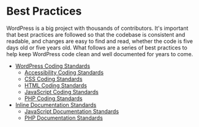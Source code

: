 # Best Practices

WordPress is a big project with thousands of contributors. It's important that best practices are followed so that the codebase is consistent and readable, and changes are easy to find and read, whether the code is five days old or five years old. What follows are a series of best practices to help keep WordPress code clean and well documented for years to come.

<ul>
 <li><a href="https://developer.wordpress.org/coding-standards/wordpress-coding-standards/">WordPress Coding Standards</a>
<ul>
 <li><a href="https://developer.wordpress.org/coding-standards/wordpress-coding-standards/accessibility/">Accessibility Coding Standards</a></li>
 <li><a href="https://developer.wordpress.org/coding-standards/wordpress-coding-standards/css/">CSS Coding Standards</a></li>
 <li><a href="https://developer.wordpress.org/coding-standards/wordpress-coding-standards/html/">HTML Coding Standards</a></li>
 <li><a href="https://developer.wordpress.org/coding-standards/wordpress-coding-standards/javascript/">JavaScript Coding Standards</a></li>
 <li><a href="https://developer.wordpress.org/coding-standards/wordpress-coding-standards/php/">PHP Coding Standards</a></li>
</ul>
</li>
 <li><a href="https://developer.wordpress.org/coding-standards/inline-documentation-standards/">Inline Documentation Standards</a>
<ul>
 <li><a href="https://developer.wordpress.org/coding-standards/inline-documentation-standards/javascript/">JavaScript Documentation Standards</a></li>
 <li><a href="https://developer.wordpress.org/coding-standards/inline-documentation-standards/php/">PHP Documentation Standards</a></li>
</ul>
</li>
</ul>
